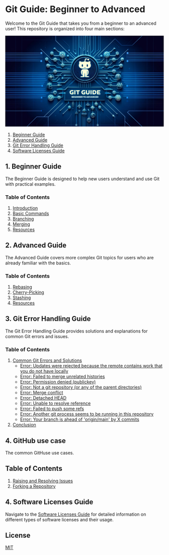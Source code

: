 
# Git Guide: Beginner to Advanced

Welcome to the Git Guide that takes you from a beginner to an advanced user! This repository is organized into four main sections:

![Beginner Guide to Git](images/gitGuide.jpg)

1. [Beginner Guide](#1-beginner-guide)
2. [Advanced Guide](#2-advanced-guide)
3. [Git Error Handling Guide](#3-git-error-handling-guide)
4. [Software Licenses Guide](#4-software-licenses-guide)

## 1. Beginner Guide

The Beginner Guide is designed to help new users understand and use Git with practical examples.

### Table of Contents
1. [Introduction](beginner/README.md#introduction)
2. [Basic Commands](beginner/README.md#basic-commands)
3. [Branching](beginner/README.md#branching)
4. [Merging](beginner/README.md#merging)
5. [Resources](beginner/README.md#resources)

## 2. Advanced Guide

The Advanced Guide covers more complex Git topics for users who are already familiar with the basics.

### Table of Contents
1. [Rebasing](advanced/README.md#rebasing)
2. [Cherry-Picking](advanced/README.md#cherry-picking)
3. [Stashing](advanced/README.md#stashing)
4. [Resources](advanced/README.md#resources)

## 3. Git Error Handling Guide

The Git Error Handling Guide provides solutions and explanations for common Git errors and issues.

### Table of Contents
1. [Common Git Errors and Solutions](error-handling/git_error_handling_guide.md#common-git-errors-and-solutions)
    - [Error: Updates were rejected because the remote contains work that you do not have locally](error-handling/git_error_handling_guide.md#error-updates-were-rejected-because-the-remote-contains-work-that-you-do-not-have-locally)
    - [Error: Failed to merge unrelated histories](error-handling/git_error_handling_guide.md#error-failed-to-merge-unrelated-histories)
    - [Error: Permission denied (publickey)](error-handling/git_error_handling_guide.md#error-permission-denied-publickey)
    - [Error: Not a git repository (or any of the parent directories)](error-handling/git_error_handling_guide.md#error-not-a-git-repository-or-any-of-the-parent-directories)
    - [Error: Merge conflict](error-handling/git_error_handling_guide.md#error-merge-conflict)
    - [Error: Detached HEAD](error-handling/git_error_handling_guide.md#error-detached-head)
    - [Error: Unable to resolve reference](error-handling/git_error_handling_guide.md#error-unable-to-resolve-reference)
    - [Error: Failed to push some refs](error-handling/git_error_handling_guide.md#error-failed-to-push-some-refs)
    - [Error: Another git process seems to be running in this repository](error-handling/git_error_handling_guide.md#error-another-git-process-seems-to-be-running-in-this-repository)
    - [Error: Your branch is ahead of 'origin/main' by X commits](error-handling/git_error_handling_guide.md#error-your-branch-is-ahead-of-originmain-by-x-commits)
2. [Conclusion](error-handling/git_error_handling_guide.md#conclusion)

## 4. GitHub use case

The common GitHuse use cases.

## Table of Contents
1. [Raising and Resolving Issues](/Git-usecase/git-use-case.md#1-raising-and-resolving-issues)
2. [Forking a Repository](/Git-usecase/git-use-case.md#2-forking-a-repository)

## 4. Software Licenses Guide

Navigate to the [Software Licenses Guide](Software-Licenses-Guide/Software_Licenses_Guide.md) for detailed information on different types of software licenses and their usage.

## License

[MIT](/LICENSE)
